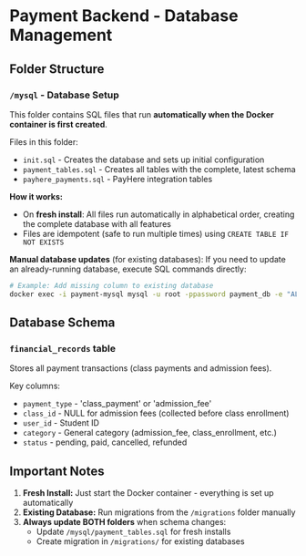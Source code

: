 # Payment Backend - Database Management

## Folder Structure

### `/mysql` - Database Setup
This folder contains SQL files that run **automatically when the Docker container is first created**.

Files in this folder:
- `init.sql` - Creates the database and sets up initial configuration
- `payment_tables.sql` - Creates all tables with the complete, latest schema
- `payhere_payments.sql` - PayHere integration tables

**How it works:**
- On **fresh install**: All files run automatically in alphabetical order, creating the complete database with all features
- Files are idempotent (safe to run multiple times) using `CREATE TABLE IF NOT EXISTS`

**Manual database updates** (for existing databases):
If you need to update an already-running database, execute SQL commands directly:
```bash
# Example: Add missing column to existing database
docker exec -i payment-mysql mysql -u root -ppassword payment_db -e "ALTER TABLE financial_records ADD COLUMN payment_type ENUM('class_payment', 'admission_fee') DEFAULT 'class_payment';"
```

## Database Schema

### `financial_records` table
Stores all payment transactions (class payments and admission fees).

Key columns:
- `payment_type` - 'class_payment' or 'admission_fee'
- `class_id` - NULL for admission fees (collected before class enrollment)
- `user_id` - Student ID
- `category` - General category (admission_fee, class_enrollment, etc.)
- `status` - pending, paid, cancelled, refunded

## Important Notes

1. **Fresh Install:** Just start the Docker container - everything is set up automatically
2. **Existing Database:** Run migrations from the `/migrations` folder manually
3. **Always update BOTH folders** when schema changes:
   - Update `/mysql/payment_tables.sql` for fresh installs
   - Create migration in `/migrations/` for existing databases
